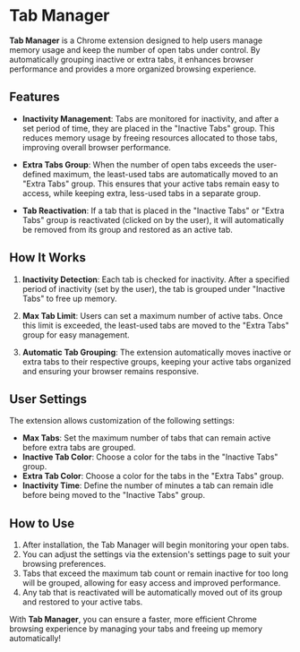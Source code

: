 # Tab Manager

**Tab Manager** is a Chrome extension designed to help users manage memory usage and keep the number of open tabs under control. By automatically grouping inactive or extra tabs, it enhances browser performance and provides a more organized browsing experience.

## Features

- **Inactivity Management**: Tabs are monitored for inactivity, and after a set period of time, they are placed in the "Inactive Tabs" group. This reduces memory usage by freeing resources allocated to those tabs, improving overall browser performance.
  
- **Extra Tabs Group**: When the number of open tabs exceeds the user-defined maximum, the least-used tabs are automatically moved to an "Extra Tabs" group. This ensures that your active tabs remain easy to access, while keeping extra, less-used tabs in a separate group.

- **Tab Reactivation**: If a tab that is placed in the "Inactive Tabs" or "Extra Tabs" group is reactivated (clicked on by the user), it will automatically be removed from its group and restored as an active tab.

## How It Works

1. **Inactivity Detection**: Each tab is checked for inactivity. After a specified period of inactivity (set by the user), the tab is grouped under "Inactive Tabs" to free up memory.
   
2. **Max Tab Limit**: Users can set a maximum number of active tabs. Once this limit is exceeded, the least-used tabs are moved to the "Extra Tabs" group for easy management.
   
3. **Automatic Tab Grouping**: The extension automatically moves inactive or extra tabs to their respective groups, keeping your active tabs organized and ensuring your browser remains responsive.

## User Settings

The extension allows customization of the following settings:

- **Max Tabs**: Set the maximum number of tabs that can remain active before extra tabs are grouped.
- **Inactive Tab Color**: Choose a color for the tabs in the "Inactive Tabs" group.
- **Extra Tab Color**: Choose a color for the tabs in the "Extra Tabs" group.
- **Inactivity Time**: Define the number of minutes a tab can remain idle before being moved to the "Inactive Tabs" group.

## How to Use

1. After installation, the Tab Manager will begin monitoring your open tabs.
2. You can adjust the settings via the extension's settings page to suit your browsing preferences.
3. Tabs that exceed the maximum tab count or remain inactive for too long will be grouped, allowing for easy access and improved performance.
4. Any tab that is reactivated will be automatically moved out of its group and restored to your active tabs.

With **Tab Manager**, you can ensure a faster, more efficient Chrome browsing experience by managing your tabs and freeing up memory automatically!
